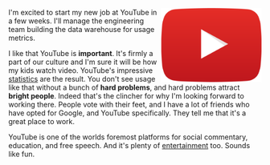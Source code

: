 <!-- 
.. title: YouTube
.. slug: youtube
.. date: 2015-08-26 08:25 UTC+02:00
.. tags: 
.. category: 
.. link: 
.. description: 
.. type: text
-->

<img style="float:right" class="postimage" 
 src="/f/YouTube-icon-full_color.png"
 alt="YouTube" width="200px" height="148px">

I'm excited to start my new job at YouTube in a few weeks. I'll manage the
engineering team building the data warehouse for usage metrics.

I like that YouTube is **important**. It's firmly a part of our culture
and I'm sure it will be how my kids watch video. YouTube's impressive
[statistics][s] are the result. You don't see usage like that without a
bunch of **hard problems**, and hard problems attract **bright people**.
Indeed that's the clincher for why I'm looking forward to working there.
People vote with their feet, and I have a lot of friends who have opted
for Google, and YouTube specifically. They tell me that it's a great place
to work.

YouTube is one of the worlds foremost platforms for social commentary,
education, and free speech. And it's plenty of [entertainment][e] too. Sounds
like fun.

  [s]: https://www.youtube.com/yt/press/statistics.html
  [e]: https://www.youtube.com/watch?v=9bZkp7q19f0

